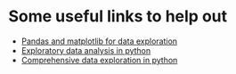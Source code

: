 # Some useful links to help out #

* [Pandas and matplotlib for data exploration](https://towardsdatascience.com/a-guide-to-pandas-and-matplotlib-for-data-exploration-56fad95f951c)
* [Exploratory data analysis in python](https://towardsdatascience.com/exploratory-data-analysis-tutorial-in-python-15602b417445)
* [Comprehensive data exploration in python](https://www.kaggle.com/pmarcelino/comprehensive-data-exploration-with-python)